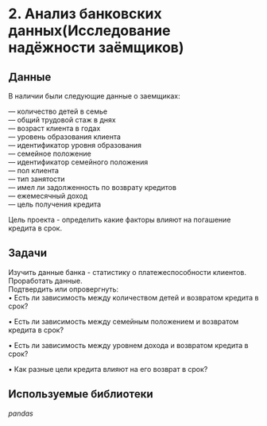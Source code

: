 # 2. Анализ банковских данных(Исследование надёжности заёмщиков)


## Данные

В наличии были следующие данные о заемщиках:

 — количество детей в семье  
 — общий трудовой стаж в днях  
 — возраст клиента в годах  
 — уровень образования клиента  
 — идентификатор уровня образования  
 — семейное положение  
 — идентификатор семейного положения  
 — пол клиента  
 — тип занятости  
 — имел ли задолженность по возврату кредитов  
 — ежемесячный доход  
 — цель получения кредита  

Цель проекта - определить какие факторы влияют на погашение кредита в срок.  

## Задачи


Изучить данные банка - статистику о платежеспособности клиентов.  
Проработать данные.  
Подтвердить или опровергнуть:  
• Есть ли зависимость между количеством детей и возвратом кредита в срок?  

• Есть ли зависимость между семейным положением и возвратом кредита в срок?  

• Есть ли зависимость между уровнем дохода и возвратом кредита в срок?  

• Как разные цели кредита влияют на его возврат в срок?  
## Используемые библиотеки
*pandas*
